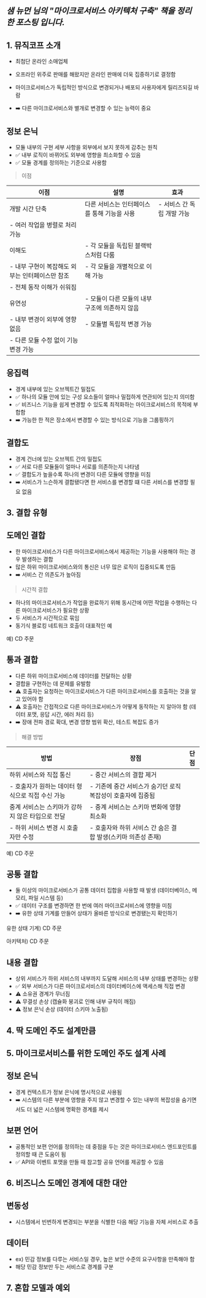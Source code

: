 ## _샘 뉴먼 님의 "마이크로서비스 아키텍처 구축" 책을 정리한 포스팅 입니다._

## 1\. 뮤직코프 소개

-   최첨단 온라인 소매업체
-   오프라인 위주로 판매를 해왔지만 온라인 판매에 더욱 집중하기로 결정함

-   마이크로서비스가 독립적인 방식으로 변경되거나 배포되 사용자에게 릴리즈되길 바람
-   ➡️ 다른 마이크로서비스와 별개로 변경할 수 있는 능력이 중요

## 정보 은닉

-   모듈 내부의 구현 세부 사항을 외부에서 보지 못하게 감추는 원칙
-   ✅ 내부 로직이 바뀌어도 외부에 영향을 최소화할 수 있음
-   ✅ 모듈 경계를 정의하는 기준으로 사용함

> 이점

|    이점    |                          설명                           |                     효과                     |
|----------|-------------------------------------------------------|--------------------------------------------|
| 개발 시간 단축 |               다른 서비스는 인터페이스를 통해 기능을 사용                | \- 서비스 간 독립 개발 가능  
\- 여러 작업을 병렬로 처리 가능 |
|   이해도    | \- 각 모듈을 독립된 블랙박스처럼 다룸  
\- 내부 구현이 복잡해도 외부는 인터페이스만 참조 | \- 각 모듈을 개별적으로 이해 가능  
\- 전체 동작 이해가 쉬워짐 |
|   유연성    | \- 모듈이 다른 모듈의 내부 구조에 의존하지 않음  
\- 내부 변경이 외부에 영향 없음 | \- 모듈별 독립적 변경 가능  
\- 다른 모듈 수정 없이 기능 변경 가능 |

## 응집력

-   경계 내부에 있는 오브젝트간 밀접도
-   ✅ 하나의 모듈 안에 있는 구성 요소들이 얼마나 밀접하게 연관되어 있는지 의미함
-   ✅ 비즈니스 기능을 쉽게 변경할 수 있도록 최적화하는 마이크로서비스의 목적에 부합함
-   ➡️ 가능한 한 적은 장소에서 변경할 수 있는 방식으로 기능을 그룹핑하기

## 결합도

-   경계 건너에 있는 오브젝트 간의 밀접도
-   ✅ 서로 다른 모듈들이 얼마나 서로를 의존하는지 나타냄
-   ✅ 결합도가 높을수록 하나의 변경이 다른 모듈에 영향을 미침
-   ➡️ 서비스가 느슨하게 결합됐다면 한 서비스를 변경할 떄 다른 서비스를 변경할 필요 없음

## 3\. 결합 유형

## 도메인 결합

-   한 마이크로서비스가 다른 마이크로서비스에서 제공하는 기능을 사용해야 하는 경우 발생하는 결합
-   많은 하위 마이크로서비스와의 통신은 너무 많은 로직이 집중되도록 만듬
-   ➡️ 서비스 간 의존도가 높아짐

> 시간적 결합

-   하나의 마이크로서비스가 작업을 완료하기 위해 동시간에 어떤 작업을 수행하는 다른 마이크로서비스가 필요한 상황
-   두 서비스가 시간적으로 묶임
-   동기식 블로킹 네트워크 호출이 대표적인 예

예) CD 주문

## 통과 결합

-   다른 하위 마이크로서비스에 데이터를 전달하는 상황
-   결합을 구현하는 데 문제를 유발함
-   ⚠️ 호출자는 요청하는 마이크로서비스가 다른 마이크로서비스를 호출하는 것을 알고 있어야 함
-   ⚠️ 호출자는 간접적으로 다른 마이크로서비스가 어떻게 동작하는 지 알아야 함 (데이터 포맷, 응답 시간, 에러 처리 등)
-   ➡️ 장애 전파 경로 확대, 변경 영향 범위 확산, 테스트 복잡도 증가

> 해결 방법

|             방법              |                         장점                         |                  단점                   |
|-----------------------------|----------------------------------------------------|---------------------------------------|
|        하위 서비스와 직접 통신        | \- 중간 서비스의 결합 제거  
\- 호출자가 원하는 데이터 형식으로 직접 수신 가능 |  \- 기존에 중간 서비스가 숨기던 로직 복잡성이 호출자에 집중됨  |
| 중계 서비스는 스키마가 강하지 않은 타입으로 전달 | \- 중계 서비스는 스키마 변화에 영향 최소화  
\- 하위 서비스 변경 시 호출자만 수정 | \- 호출자와 하위 서비스 간 숨은 결합 발생(스키마 의존성 존재) |

예) CD 주문

## 공통 결합

-   둘 이상의 마이크로서비스가 공통 데이터 집합을 사용할 때 발생 (데이터베이스, 메모리, 파일 시스템 등)
-   ✅ 데이터 구조를 변경하면 한 번에 여러 마이크로서비스에 영향을 미침
-   ➡️ 유한 상태 기계를 만들어 상태가 올바른 방식으로 변경됐는지 확인하기

유한 상태 기계) CD 주문

아키텍처) CD 주문

## 내용 결합

-   상위 서비스가 하위 서비스의 내부까지 도달해 서비스의 내부 상태를 변경하는 상황
-   ✅ 외부 서비스가 다른 마이크로서비스의 데이터베이스에 액세스해 직접 변경
-   ⚠️ 소유권 경계가 무너짐
-   ⚠️ 무결성 손상 (캡슐화 붕괴로 인해 내부 규칙이 깨짐)
-   ⚠️ 정보 은닉 손상 (데이터 스키마 노출됨)

## 4\. 딱 도메인 주도 설계만큼

## 5\. 마이크로서비스를 위한 도메인 주도 설계 사례

## 정보 은닉

-   경계 컨텍스트가 정보 은닉에 명시적으로 사용됨
-   ➡️ 시스템의 다른 부분에 영향을 주지 않고 변경할 수 있는 내부의 복잡성을 숨기면서도 더 넓은 시스템에 명확한 경계를 제시

## 보편 언어

-   공통적인 보편 언어를 정의하는 데 중점을 두는 것은 마이크로서비스 엔드포인트를 정의할 때 큰 도움이 됨
-   ✅ API와 이벤트 포맷을 만들 때 참고할 공유 언어를 제공할 수 있음

## 6\. 비즈니스 도메인 경계에 대한 대안

## 변동성

-   시스템에서 빈번하게 변경되는 부분을 식별한 다음 해당 기능을 자체 서비스로 추출

## 데이터

-   ex) 민감 정보를 다루는 서비스일 경우, 높은 보안 수준의 요구사항을 만족해야 함
-   해당 민감 정보만 두는 서비스로 경계를 구분

## 7\. 혼합 모델과 예외